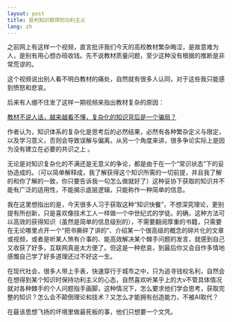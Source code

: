 ```yaml
---
layout: post
title: 批判知识取得的功利主义
lang: zh
---
```

之前网上有这样一个视频，直言批评我们今天的高校教材繁杂晦涩，是故意难为人，是别有用心想办班收钱。先不说教材质量问题，至少这种没有根据的推断是非常荒谬的。

这个视频说出别人看不明白教材的痛处，自然就有很多人认同，对于这些我只能感到愤怒和悲哀。

后来有人绷不住发了这样一期视频来指出教材复杂的原因：

[教材不说人话，越来越看不懂，复杂化的知识背后是一个骗局？](https://www.bilibili.com/video/BV1b2rUYcEmq)

作者认为，知识体系的复杂化是思考后的必然结果，必然有各种繁杂定义与限定，以及学习意义，否则会导致误解与偏离。从另一个角度来讲，很多争论实际上是因为没有建立在必要的共识之上 。

无论是对知识复杂化的不满还是无意义的争论，都是由于在一个“常识状态”下的妥协造成的。（可以简单解释成，我了解获得这个知识所需的一切前提，并且我了解的和你了解的一致，你只要告诉我一句怎么做就好了）这种妥协下获取的知识并不能有广泛的适用性，不能揭示底层逻辑，只能称作一种简单的信息。

我在这里想指出的是，今天很多人习于获取这种“知识快餐”，不想深究理论，更别提有所创新，只是喜欢像技术工人一样做一个中世纪式的学徒。的确，这种方法可以高效的获得知识（虽然是简单的信息级别的），不需要翻阅厚重的书籍，只需要在无论哪里点开一个“把书撕碎了讲的”、介绍某一个很高级的概念的碎片化的文章或视频，或者是听某人煞有介事的、能高效解决某个棘手问题的发言，就感到自己又收获了好多，互联网真是太方便了。但这是一种悲哀，到最后你又会自作多情地感慨自己学了好多道理还过不好这一生。

在现代社会，很多人带上手表，快速穿行于城市之中，只为追寻钱权名利，自然会在想得到某个知识时保持功利主义的心态，自然喜欢听某乎上的大v不管具体情况就对各种棘手的个人问题指手画脚，这种情况下，怎么要求他们学会思考，获取完整的知识？怎么会不颠倒理论和技术？又怎么才能拥有创造能力，不被AI取代？

在最该思想飞扬的坏境里做最死板的事，他们只想要一个文凭。
